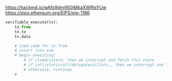 https://hackmd.io/wAfo9dm9S0iMkaXWRIsYUw
https://eips.ethereum.org/EIPS/eip-1186

```py
verifiable_execute(tx):
    tx.from
    tx.to
    tx.data

    # load code for tx.from
    # insert into evm
    # begin executing:
        # if sload/sstore, then we interrupt and fetch this state
        # if call/staticcall/delegatecall/etc., then we interrupt and fetch that contract
        # otherwise, continue
    # 
```